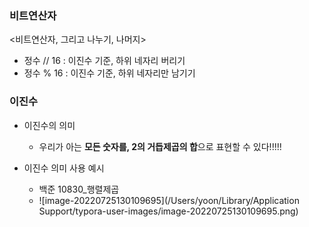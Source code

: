 ### 비트연산자

<비트연산자, 그리고 나누기, 나머지>

- 정수 // 16 : 이진수 기준, 하위 네자리 버리기
- 정수 % 16 : 이진수 기준, 하위 네자리만 남기기



### 이진수

- 이진수의 의미
  - 우리가 아는 **모든 숫자를, 2의 거듭제곱의 합**으로 표현할 수 있다!!!!!



- 이진수 의미 사용 예시
  - 백준 10830_행렬제곱
  - ![image-20220725130109695](/Users/yoon/Library/Application Support/typora-user-images/image-20220725130109695.png)
